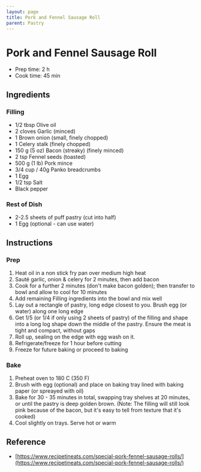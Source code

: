 ```yaml
---
layout: page
title: Pork and Fennel Sausage Roll
parent: Pastry
---
```


# Pork and Fennel Sausage Roll

- Prep time: 2 h
- Cook time: 45 min

## Ingredients

### Filling

- 1/2 tbsp Olive oil
- 2 cloves Garlic (minced)
- 1 Brown onion (small, finely chopped)
- 1 Celery stalk (finely chopped)
- 150 g (5 oz) Bacon (streaky) (finely minced)
- 2 tsp Fennel seeds (toasted)
- 500 g (1 lb) Pork mince
- 3/4 cup / 40g Panko breadcrumbs
- 1 Egg
- 1/2 tsp Salt
- Black pepper

### Rest of Dish

- 2-2.5 sheets of puff pastry (cut into half)
- 1 Egg (optional - can use water)

## Instructions

### Prep

1. Heat oil in a non stick fry pan over medium high heat
2. Sauté garlic, onion & celery for 2 minutes, then add bacon
3. Cook for a further 2 minutes (don't make bacon golden); then transfer to bowl and allow to cool for 10 minutes
4. Add remaining Filling ingredients into the bowl and mix well
5. Lay out a rectangle of pastry, long edge closest to you. Brush egg (or water) along one long edge
6. Get 1/5 (or 1/4 if only using 2 sheets of pastry) of the filling and shape into a long log shape down the middle of the pastry. Ensure the meat is tight and compact, without gaps
7. Roll up, sealing on the edge with egg wash on it.
8. Refrigerate/freeze for 1 hour before cutting
9. Freeze for future baking or proceed to baking

### Bake

1. Preheat oven to 180 C (350 F)
2. Brush with egg (optional) and place on baking tray lined with baking paper (or spreayed with oil)
3. Bake for 30 - 35 minutes in total, swapping tray shelves at 20 minutes, or until the pastry is deep golden brown. (Note: The filling will still look pink because of the bacon, but it's easy to tell from texture that it's cooked)
4. Cool slightly on trays. Serve hot or warm

## Reference

- [https://www.recipetineats.com/special-pork-fennel-sausage-rolls/](https://www.recipetineats.com/special-pork-fennel-sausage-rolls/)
